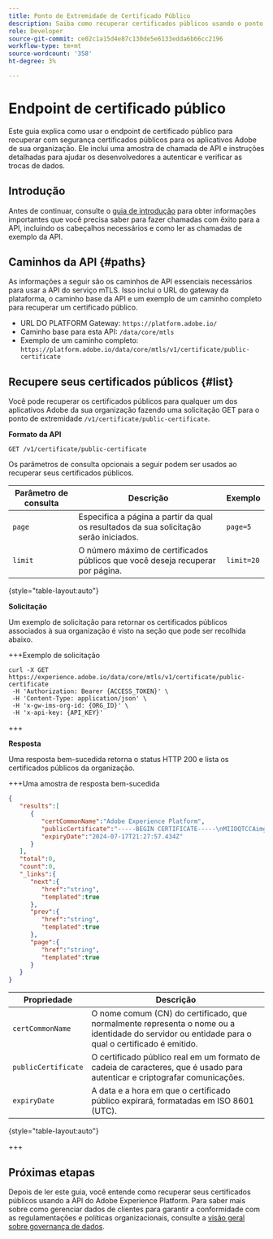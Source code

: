 ```yaml
---
title: Ponto de Extremidade de Certificado Público
description: Saiba como recuperar certificados públicos usando o ponto de extremidade /public-certificate da API de Serviço MTLS.
role: Developer
source-git-commit: ce02c1a15d4e87c130de5e6133edda6b66cc2196
workflow-type: tm+mt
source-wordcount: '358'
ht-degree: 3%

---
```


# Endpoint de certificado público

Este guia explica como usar o endpoint de certificado público para recuperar com segurança certificados públicos para os aplicativos Adobe de sua organização. Ele inclui uma amostra de chamada de API e instruções detalhadas para ajudar os desenvolvedores a autenticar e verificar as trocas de dados.

## Introdução

Antes de continuar, consulte o [guia de introdução](./getting-started.md) para obter informações importantes que você precisa saber para fazer chamadas com êxito para a API, incluindo os cabeçalhos necessários e como ler as chamadas de exemplo da API.

## Caminhos da API {#paths}

As informações a seguir são os caminhos de API essenciais necessários para usar a API do serviço mTLS. Isso inclui o URL do gateway da plataforma, o caminho base da API e um exemplo de um caminho completo para recuperar um certificado público.

- URL DO PLATFORM Gateway: `https://platform.adobe.io/`
- Caminho base para esta API: `/data/core/mtls`
- Exemplo de um caminho completo: `https://platform.adobe.io/data/core/mtls/v1/certificate/public-certificate`

## Recupere seus certificados públicos {#list}

Você pode recuperar os certificados públicos para qualquer um dos aplicativos Adobe da sua organização fazendo uma solicitação GET para o ponto de extremidade `/v1/certificate/public-certificate`.

**Formato da API**

```http
GET /v1/certificate/public-certificate
```

Os parâmetros de consulta opcionais a seguir podem ser usados ao recuperar seus certificados públicos.

| Parâmetro de consulta | Descrição | Exemplo |
| --------------- | ----------- | ------- |
| `page` | Especifica a página a partir da qual os resultados da sua solicitação serão iniciados. | `page=5` |
| `limit` | O número máximo de certificados públicos que você deseja recuperar por página. | `limit=20` |

{style="table-layout:auto"}

**Solicitação**

Um exemplo de solicitação para retornar os certificados públicos associados à sua organização é visto na seção que pode ser recolhida abaixo.

+++Exemplo de solicitação

```shell
curl -X GET https://experience.adobe.io/data/core/mtls/v1/certificate/public-certificate
 -H 'Authorization: Bearer {ACCESS_TOKEN}' \
 -H 'Content-Type: application/json' \
 -H 'x-gw-ims-org-id: {ORG_ID}' \
 -H 'x-api-key: {API_KEY}' 
```

+++

**Resposta**

Uma resposta bem-sucedida retorna o status HTTP 200 e lista os certificados públicos da organização.

+++Uma amostra de resposta bem-sucedida

```json
{
   "results":[
      {
         "certCommonName":"Adobe Experience Platform",
         "publicCertificate":"-----BEGIN CERTIFICATE-----\nMIIDQTCCAimgAwIBAgITBmyfACAfma......KJY5u89CjAwj\n-----END CERTIFICATE-----",
         "expiryDate":"2024-07-17T21:27:57.434Z"
      }
   ],
   "total":0,
   "count":0,
   "_links":{
      "next":{
         "href":"string",
         "templated":true
      },
      "prev":{
         "href":"string",
         "templated":true
      },
      "page":{
         "href":"string",
         "templated":true
      }
   }
}
```

| Propriedade | Descrição |
| --- | --- |
| `certCommonName` | O nome comum (CN) do certificado, que normalmente representa o nome ou a identidade do servidor ou entidade para o qual o certificado é emitido. |
| `publicCertificate` | O certificado público real em um formato de cadeia de caracteres, que é usado para autenticar e criptografar comunicações. |
| `expiryDate` | A data e a hora em que o certificado público expirará, formatadas em ISO 8601 (UTC). |

{style="table-layout:auto"}

+++

## Próximas etapas

Depois de ler este guia, você entende como recuperar seus certificados públicos usando a API do Adobe Experience Platform. Para saber mais sobre como gerenciar dados de clientes para garantir a conformidade com as regulamentações e políticas organizacionais, consulte a [visão geral sobre governança de dados](../home.md).

<!-- To test this API call, navigate to the [MTLS API reference page]() to interact with the Experience Platform API endpoints. -->

<!-- Add link after developer page is live -->

